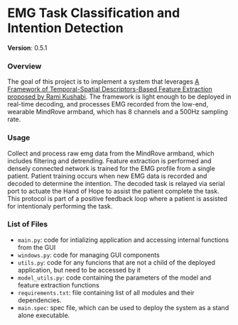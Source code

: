 # EMG Task Classification and Intention Detection
**Version**: 0.5.1

### Overview
The goal of this project is to implement a system that leverages [A Framework of Temporal-Spatial Descriptors-Based Feature Extraction proposed by Rami Kushabi](https://ieeexplore.ieee.org/document/7886279). The framework is light enough to be deployed in real-time decoding, and processes EMG recorded from the low-end, wearable MindRove armband, which has 8 channels and a 500Hz sampling rate.

### Usage
Collect and process raw emg data from the MindRove armband, which includes filtering and detrending. Feature extraction is performed and densely connected network is trained for the EMG profile from a single patient. Patient training occurs when new EMG data is recorded and decoded to determine the intention. The decoded task is relayed via serial port to actuate the Hand of Hope to assist the patient complete the task. This protocol is part of a positive feedback loop where a patient is assisted for intentionaly performing the task.

### List of Files
* `main.py`: code for intializing application and accessing internal functions from the GUI
* `windows.py`: code for managing GUI components
* `utils.py`: code for any funcions that are not a child of the deployed application, but need to be accessed by it
* `model_utils.py`: code containing the parameters of the model and feature extraction functions
* `requirements.txt`: file containing list of all modules and their dependencies.
* `main.spec`: spec file, which can be used to deploy the system as a stand alone executable.
